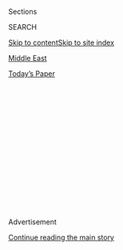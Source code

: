 <div id="app">

<div>

<div>

<div>

<div class="NYTAppHideMasthead css-1q2w90k e1suatyy0">

<div class="section css-ui9rw0 e1suatyy2">

<div class="css-eph4ug er09x8g0">

<div class="css-6n7j50">

</div>

<span class="css-1dv1kvn">Sections</span>

<div class="css-10488qs">

<span class="css-1dv1kvn">SEARCH</span>

</div>

[Skip to content](#site-content)[Skip to site index](#site-index)

</div>

<div id="masthead-section-label" class="css-1wr3we4 eaxe0e00">

[Middle
East](https://www.nytimes.com/section/world/middleeast)

</div>

<div class="css-10698na e1huz5gh0">

</div>

</div>

<div id="masthead-bar-one" class="section hasLinks css-15hmgas e1csuq9d3">

<div class="css-uqyvli e1csuq9d0">

</div>

<div class="css-1uqjmks e1csuq9d1">

</div>

<div class="css-9e9ivx">

[](https://myaccount.nytimes.com/auth/login?response_type=cookie&client_id=vi)

</div>

<div class="css-1bvtpon e1csuq9d2">

[Today’s
Paper](https://www.nytimes.com/section/todayspaper)

</div>

</div>

</div>

</div>

<div data-aria-hidden="false">

<div id="site-content" data-role="main">

<div>

<div class="css-1aor85t" style="opacity:0.000000001;z-index:-1;visibility:hidden">

<div class="css-1hqnpie">

<div class="css-epjblv">

<span class="css-17xtcya">[Middle
East](/section/world/middleeast)</span><span class="css-x15j1o">|</span><span class="css-fwqvlz">Hungry,
Thirsty and Bloodied in Battle to Retake Mosul From
ISIS</span>

</div>

<div class="css-k008qs">

<div class="css-1iwv8en">

<span class="css-18z7m18"></span>

<div>

</div>

</div>

<span class="css-1n6z4y">https://nyti.ms/2i4uiiv</span>

<div class="css-1705lsu">

<div class="css-4xjgmj">

<div class="css-4skfbu" data-role="toolbar" data-aria-label="Social Media Share buttons, Save button, and Comments Panel with current comment count" data-testid="share-tools">

  - 
  - 
  - 
  - 
    
    <div class="css-6n7j50">
    
    </div>

  - 
  - 

</div>

</div>

</div>

</div>

</div>

</div>

<div class="css-13pd83m">

</div>

<div id="top-wrapper" class="css-1sy8kpn">

<div id="top-slug" class="css-l9onyx">

Advertisement

</div>

[Continue reading the main
story](#after-top)

<div class="ad top-wrapper" style="text-align:center;height:100%;display:block;min-height:250px">

<div id="top" class="place-ad" data-position="top" data-size-key="top">

</div>

</div>

<div id="after-top">

</div>

</div>

<div id="sponsor-wrapper" class="css-1hyfx7x">

<div id="sponsor-slug" class="css-19vbshk">

Supported by

</div>

[Continue reading the main
story](#after-sponsor)

<div id="sponsor" class="ad sponsor-wrapper" style="text-align:center;height:100%;display:block">

</div>

<div id="after-sponsor">

</div>

</div>

<div class="css-1vkm6nb ehdk2mb0">

# Hungry, Thirsty and Bloodied in Battle to Retake Mosul From ISIS

</div>

<div class="css-79elbk" data-testid="photoviewer-wrapper">

<div class="css-z3e15g" data-testid="photoviewer-wrapper-hidden">

</div>

<div class="css-1a48zt4 ehw59r15" data-testid="photoviewer-children">

![<span class="css-16f3y1r e13ogyst0" data-aria-hidden="true">Iraqis at
the Khazer refugee camp, about 45 miles from Mosul, pleading for food
during the distribution of aid on
Saturday.</span><span class="css-cnj6d5 e1z0qqy90" itemprop="copyrightHolder"><span class="css-1ly73wi e1tej78p0">Credit...</span><span><span>Manu
Brabo/Associated
Press</span></span></span>](https://static01.nyt.com/images/2016/12/19/world/19mosul1/19mosul1-articleInline.jpg?quality=75&auto=webp&disable=upscale)

</div>

</div>

<div class="css-xt80pu e12qa4dv0">

<div class="css-18e8msd">

<div class="css-vp77d3 epjyd6m0">

<div class="css-1baulvz">

By [<span class="css-1baulvz" itemprop="name">Tim
Arango</span>](http://www.nytimes.com/by/tim-arango),
[<span class="css-1baulvz" itemprop="name">Eric
Schmitt</span>](http://www.nytimes.com/by/eric-schmitt) and
[<span class="css-1baulvz last-byline" itemprop="name">Rukmini
Callimachi</span>](http://www.nytimes.com/by/rukmini-callimachi)

</div>

</div>

  - Dec. 18,
    2016

  - 
    
    <div class="css-4xjgmj">
    
    <div class="css-d8bdto" data-role="toolbar" data-aria-label="Social Media Share buttons, Save button, and Comments Panel with current comment count" data-testid="share-tools">
    
      - 
      - 
      - 
      - 
        
        <div class="css-6n7j50">
        
        </div>
    
      - 
      - 
    
    </div>
    
    </div>

</div>

</div>

<div class="section meteredContent css-1r7ky0e" name="articleBody" itemprop="articleBody">

<div class="css-1fanzo5 StoryBodyCompanionColumn">

<div class="css-53u6y8">

ISTANBUL — After two months, the battle to retake the Iraqi city of
Mosul from the Islamic State has settled into a grinding war of
attrition. The front lines have barely budged in weeks. Casualties of
Iraqi security forces are so high that American commanders heading the
United States-led air campaign worry that they are unsustainable.
Civilians are being killed or injured by Islamic State snipers and
growing numbers of suicide bombers.

As the world watches the horrors unfolding in Aleppo, Syria, where
government forces and allied militias bombed civilians and carried out
summary executions as they retook the last rebel-held areas, a different
tragedy is transpiring in Mosul. Up to one million people are trapped
inside the city, running low on food and drinking water and facing the
worsening cruelty of Islamic State fighters.

“ISIS members have become like mad dogs, and every member has the power
of immediate execution,” Abu Noor said by telephone from his home on the
west side of Mosul, which government forces had not reached, referring
to the terror group by one of its acronyms. “We live in constant fear
and worry.”

As the fight drags on, it is looking more and more likely that Mosul
will become one of the first national security issues facing
President-elect Donald J. Trump when he takes office next month. While
American forces have largely steered clear of the fighting in Syria,
they are deeply involved in operations just over the border in Iraq,
mainly in training, advising and support roles.

</div>

</div>

<div class="css-1fanzo5 StoryBodyCompanionColumn">

<div class="css-53u6y8">

Senior American officials and top commanders in the Middle East say the
brutal urban fight for Mosul is succeeding — however slowly — but is
proving to be tougher than expected. These officials predict that the
battle to oust the Islamic State from Iraq’s second-largest city could
last two to four more months.

Brett H. McGurk, President Obama’s envoy to the international coalition
fighting the Islamic State, noted at a recent White House briefing that
previous battles against the terror group, as in Falluja, in Iraq, or
Ramadi or Kobani, in Syria, took months, and said that eventually the
Islamic State would exhaust its supply of munitions and fighters.

“Eventually they reach a culmination point, they simply cannot resupply,
they run out of suicide bombers,” Mr. McGurk said. “In Mosul, we don’t
know when that will come. It could come very soon, it could come a
couple months from now, but our momentum will be sustained and we’ll
provide relentless pressure on the enemy throughout Mosul.”

Lt. Gen. Stephen Townsend gave Pentagon reporters [a year-end
update](https://news.pub.mediadc.com/wta/link.php?AGENCY=AB&M=40612166&N=64093&L=35124&F=H)
that made no prediction on how soon Mosul would be liberated. “It’s
progressing. It’s probably not progressing as fast as I, as a U.S. Army
officer, would like, but it is progressing, and the Iraqis are advancing
every day,” he said.

General Townsend said the Iraqis were engaged in discussions “about how
to inject new energy” into their assault. “We’re just going to let it go
at the pace” of the Iraqi military, he said. “They’re the ones doing the
fighting and the dying.”

</div>

</div>

<div class="css-1fanzo5 StoryBodyCompanionColumn">

<div class="css-53u6y8">

The battle for Mosul has shaped up unlike any other in Iraq. As Iraqi
forces have advanced, they have uncovered Islamic State bomb-making
facilities that have stunned soldiers and researchers in their
sophistication, indicating that it could be a long time before the group
runs out of arms.

</div>

</div>

<div class="css-79elbk" data-testid="photoviewer-wrapper">

<div class="css-z3e15g" data-testid="photoviewer-wrapper-hidden">

</div>

<div class="css-1a48zt4 ehw59r15" data-testid="photoviewer-children">

![<span class="css-16f3y1r e13ogyst0" data-aria-hidden="true">Azad
Hassan, right, and his brother Mohammad each lost a hand, chopped off by
Islamic State militants. They were with an aunt last week in a village
south of
Mosul.  
  
</span><span class="css-cnj6d5 e1z0qqy90" itemprop="copyrightHolder"><span class="css-1ly73wi e1tej78p0">Credit...</span><span>Mohammed
Salem/Reuters</span></span>](https://static01.nyt.com/images/2016/12/19/world/19MOSUL2/19MOSUL2-articleInline.jpg?quality=75&auto=webp&disable=upscale)

</div>

</div>

<div class="css-1fanzo5 StoryBodyCompanionColumn">

<div class="css-53u6y8">

[A recent report](http://www.conflictarm.com/publications/) from
Conflict Armament Research, a London-based organization that sent a team
of researchers to eastern Mosul, said the Islamic State had been
producing rockets and mortars on an “industrial” scale inside Mosul.

Tens of thousands of armaments have been produced, the organization
said, with supplies from Turkey, which in the last year has tightened
its border security and clamped down on Islamic State smuggling networks
in the face of criticism from allies, including the United States, that
it was turning a blind eye to the terror group.

The findings, the group said, indicate “a robust supply chain extending
from Turkey, through Syria, to Mosul,” suggesting that Turkey’s efforts
at the border have not been enough to cut off the Islamic State from
suppliers.

Shakir Mahmood, a soldier in Iraq’s elite counterterror forces, fought
in battles in Ramadi, Falluja and Tikrit, but they were nothing like the
fight he has faced in Mosul, he said.

“I have never seen or witnessed a battle like the battle for Mosul,” he
said. “They have so many snipers hiding in the houses among civilians,
and also many car bombs. Our losses in this battle cannot be compared
with the other battles.”

</div>

</div>

<div class="css-1fanzo5 StoryBodyCompanionColumn">

<div class="css-53u6y8">

Another veteran soldier, Ibrahim Ali, said: “I have seen things in Mosul
that I will never forget my whole life. I have seen entire families get
killed because of ISIS car bombs. And I have lost dear friends in
Mosul.”

The Iraqi government does not release figures of military casualties,
but it is clear in talking to officers that they are worrisomely high.
The United Nations reported on Dec. 1 that 1,959 members of the Iraqi
security forces had died in November. But after the Iraqi military
protested, the United Nations issued a new statement saying its figures
were “largely unverified” and said it would discontinue releasing
casualty statistics for the military.

When the battle started, in mid-October, it moved fairly quickly as
forces took outlying areas that had mostly been empty of civilians.

Journalists were given wide access to the front lines. But recently,
getting the news out of Mosul has become more difficult; commanders are
prohibiting most front-line embeds.

The tightening of access, apparently, was not an effort to control the
narrative, but a reaction to the recent appearance in Mosul of
Bernard-Henri Lévy, the French philosopher and writer, who is producing
a documentary film about the battle. Why was that controversial? Because
Mr. Levy is Jewish.

His appearance stirred outrage in Iraq, and the authorities in Baghdad
moved to shut down access for all
journalists.

</div>

</div>

<div style="max-width:100%;margin:0 auto">

<div class="css-17dprlf" data-id="100000004829789" data-slug="mosulmap" style="max-width:180px">

</div>

</div>

<div class="css-1fanzo5 StoryBodyCompanionColumn">

<div class="css-53u6y8">

“The rumor spread that we were having relations with Israel,” said Lt.
Gen. Abdulwahab al-Saadi, a special forces commander in Mosul, who said
he had no idea who Mr. Levy was when he arrived. “In fact, we had no
idea who this was that came to see us.”

</div>

</div>

<div class="css-1fanzo5 StoryBodyCompanionColumn">

<div class="css-53u6y8">

He said access for journalists would be restored soon. “We will solve
this problem,” he said.

Civilian casualties are soaring, even though the government, at the
outset of the battle, dropped millions of leaflets over the city with
instructions to stay inside their homes. Most civilians have, but those
who have fled — there are some 90,000 people displaced from their homes
around the city — have faced harrowing journeys, and many have been
killed or maimed by crossfire.

That so many civilians have remained has hampered the fight, as Iraqi
soldiers move slowly in an effort to protect them. It has also led to
limited use of air power and artillery.

“Essentially, they are trying a different operational approach,” said
Carl Castellano, a senior analyst at Talos, a consulting firm that
focuses on security in Iraq. “They don’t have the capability to evacuate
all these civilians, and so that’s limiting the amount of firepower they
can use in the city. That is limiting their options in terms of what
they can do — close air support and everything else.”

American air commanders have quickly sought to modify some of their
bombing runs to counter shifting tactics by the Islamic State, cratering
streets in Mosul with bombs to stymie car-bombers or at least slow them
down, and stepping up attacks on car bomb factories in and around Mosul.
Allied warplanes have destroyed nearly 140 car bombs or car-bomb
factories since the Mosul offensive began, American officials said.

In the second week of December, nearly 700 civilians were wounded, from
gunshots, mines and rocket fire, according to the United Nations, a 30
percent increase from the previous week.

Many of the injured wind up in the emergency rooms of hospitals in
Erbil, the capital of the Kurdish region.

</div>

</div>

<div class="css-1fanzo5 StoryBodyCompanionColumn">

<div class="css-53u6y8">

On a recent day, Saleh Hassoun sat in a hospital in Erbil, less than an
hour’s drive from Mosul, at the bedside of his 1-year-old granddaughter,
who had been wounded by a mine.

“The mines are everywhere,” he said. “The one that we set off was on the
ground, and attached to a tiny cable. We didn’t see it, and the
explosion killed both of my daughters and injured my granddaughter.”

A woman in the hospital, Umm Ussam, 54, had been shot through the neck.
At first, she obeyed the instructions of the Iraqi Army to stay indoors,
but once the military arrived she ran behind one of the Humvees, only to
be picked off by a sniper, she said.

For those who did stay home and whose areas are now liberated, there are
new challenges, and fears, not to mention a lack of services and a
dwindling supply of safe drinking water.

“The government forces said stay in your houses, but our houses are
without electricity or water,” said Sabah Kareem, whose neighborhood of
eastern Mosul is now under government control. “We are amid hell. We
don’t know when we will be bombed, or if ISIS will return to kill us.”

</div>

</div>

</div>

<div>

</div>

<div>

</div>

<div>

</div>

<div>

<div id="bottom-wrapper" class="css-1ede5it">

<div id="bottom-slug" class="css-l9onyx">

Advertisement

</div>

[Continue reading the main
story](#after-bottom)

<div id="bottom" class="ad bottom-wrapper" style="text-align:center;height:100%;display:block;min-height:90px">

</div>

<div id="after-bottom">

</div>

</div>

</div>

</div>

</div>

## Site Index

<div>

</div>

## Site Information Navigation

  - [© <span>2020</span> <span>The New York Times
    Company</span>](https://help.nytimes.com/hc/en-us/articles/115014792127-Copyright-notice)

<!-- end list -->

  - [NYTCo](https://www.nytco.com/)
  - [Contact
    Us](https://help.nytimes.com/hc/en-us/articles/115015385887-Contact-Us)
  - [Work with us](https://www.nytco.com/careers/)
  - [Advertise](https://nytmediakit.com/)
  - [T Brand Studio](http://www.tbrandstudio.com/)
  - [Your Ad
    Choices](https://www.nytimes.com/privacy/cookie-policy#how-do-i-manage-trackers)
  - [Privacy](https://www.nytimes.com/privacy)
  - [Terms of
    Service](https://help.nytimes.com/hc/en-us/articles/115014893428-Terms-of-service)
  - [Terms of
    Sale](https://help.nytimes.com/hc/en-us/articles/115014893968-Terms-of-sale)
  - [Site
    Map](https://spiderbites.nytimes.com)
  - [Help](https://help.nytimes.com/hc/en-us)
  - [Subscriptions](https://www.nytimes.com/subscription?campaignId=37WXW)

</div>

</div>

</div>

</div>
